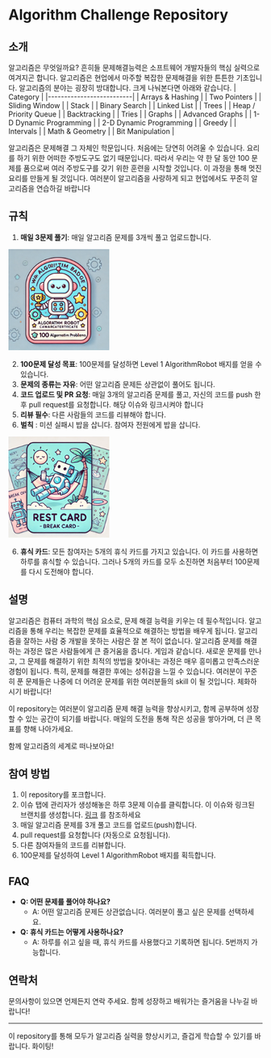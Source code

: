 # Algorithm Challenge Repository

## 소개
알고리즘은 무엇일까요? 흔히들 문제해결능력은 소프트웨어 개발자들의 핵심 실력으로 여겨지곤 합니다. 
알고리즘은 현업에서 마주할 복잡한 문제해결을 위한 튼튼한 기초입니다. 알고리즘의 분야는 굉장히 방대합니다. 크게 나눠본다면 아래와 같습니다. 
| Category                 |
|--------------------------|
| Arrays & Hashing         |
| Two Pointers             |
| Sliding Window           |
| Stack                    |
| Binary Search            |
| Linked List              |
| Trees                    |
| Heap / Priority Queue    |
| Backtracking             |
| Tries                    |
| Graphs                   |
| Advanced Graphs          |
| 1-D Dynamic Programming  |
| 2-D Dynamic Programming  |
| Greedy                   |
| Intervals                |
| Math & Geometry          |
| Bit Manipulation         |

알고리즘은 문제해결 그 자체인 학문입니다. 처음에는 당연히 어려울 수 있습니다. 
요리를 하기 위한 어떠한 주방도구도 없기 때문입니다. 따라서 우리는 약 한 달 동안 100 문제를 품으로써 여러 주방도구를 갖기 위한 훈련을 시작할 것입니다. 
이 과정을 통해 멋진 요리를 만들게 될 것입니다. 
여러분이 알고리즘을 사랑하게 되고 현업에서도 꾸준히 알고리즘을 연습하길 바랍니다

## 규칙

1. **매일 3문제 풀기**: 매일 알고리즘 문제를 3개씩 풀고 업로드합니다.

<img src="Images/AlgorithmRobotBadge.jpg" alt="drawing" width="200"/>

2. **100문제 달성 목표**: 100문제를 달성하면 Level 1 AlgorithmRobot 배지를 얻을 수 있습니다.
3. **문제의 종류는 자유**: 어떤 알고리즘 문제든 상관없이 풀어도 됩니다.
4. **코드 업로드 및 PR 요청**: 매일 3개의 알고리즘 문제를 풀고, 자신의 코드를 push 한 후 pull request를 요청합니다. 해당 이슈와 링크시켜야 합니다 
5. **리뷰 필수**: 다른 사람들의 코드를 리뷰해야 합니다.
6. **벌칙** : 미션 실패시 밥을 삽니다. 참여자 전원에게 밥을 삽니다. 

<img src="Images/RestCard.jpg" alt="drawing" width="200"/>

6. **휴식 카드**: 모든 참여자는 5개의 휴식 카드를 가지고 있습니다. 이 카드를 사용하면 하루를 휴식할 수 있습니다. 그러나 5개의 카드를 모두 소진하면 처음부터 100문제를 다시 도전해야 합니다.

## 설명

알고리즘은 컴퓨터 과학의 핵심 요소로, 문제 해결 능력을 키우는 데 필수적입니다. 알고리즘을 통해 우리는 복잡한 문제를 효율적으로 해결하는 방법을 배우게 됩니다. 
알고리즘을 잘하는 사람 중 개발을 못하는 사람은 잘 본 적이 없습니다. 
알고리즘 문제를 해결하는 과정은 많은 사람들에게 큰 즐거움을 줍니다. 게임과 같습니다. 새로운 문제를 만나고, 그 문제를 해결하기 위한 최적의 방법을 찾아내는 과정은 매우 흥미롭고 만족스러운 경험이 됩니다. 특히, 문제를 해결한 후에는 성취감을 느낄 수 있습니다. 여러분이 꾸준히 푼 문제들은 나중에 더 어려운 문제를 위한 여러분들의 skill 이 될 것입니다. 체화하시기 바랍니다! 

이 repository는 여러분이 알고리즘 문제 해결 능력을 향상시키고, 함께 공부하며 성장할 수 있는 공간이 되기를 바랍니다. 매일의 도전을 통해 작은 성공을 쌓아가며, 더 큰 목표를 향해 나아가세요. 

함께 알고리즘의 세계로 떠나보아요!

## 참여 방법

1. 이 repository를 포크합니다.
2. 이슈 탭에 관리자가 생성해놓은 하루 3문제 이슈를 클릭합니다. 이 이슈와 링크된 브랜치를 생성합니다. [링크](https://docs.github.com/en/issues/tracking-your-work-with-issues/creating-a-branch-for-an-issue) 를 참조하세요
3. 매일 알고리즘 문제를 3개 풀고 코드를 업로드(push)합니다.
4. pull request를 요청합니다 (자동으로 요청됩니다).
5. 다른 참여자들의 코드를 리뷰합니다.
6. 100문제를 달성하여 Level 1 AlgorithmRobot 배지를 획득합니다.

## FAQ

- **Q: 어떤 문제를 풀어야 하나요?**
  - A: 어떤 알고리즘 문제든 상관없습니다. 여러분이 풀고 싶은 문제를 선택하세요.
- **Q: 휴식 카드는 어떻게 사용하나요?**
  - A: 하루를 쉬고 싶을 때, 휴식 카드를 사용했다고 기록하면 됩니다. 5번까지 가능합니다.

## 연락처
문의사항이 있으면 언제든지 연락 주세요. 함께 성장하고 배워가는 즐거움을 나누길 바랍니다!

---

이 repository를 통해 모두가 알고리즘 실력을 향상시키고, 즐겁게 학습할 수 있기를 바랍니다. 화이팅!
